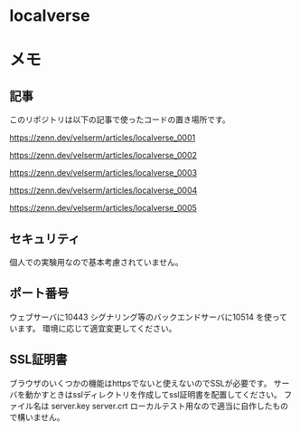 # localverse


# メモ

## 記事
このリポジトリは以下の記事で使ったコードの置き場所です。

https://zenn.dev/velserm/articles/localverse_0001

https://zenn.dev/velserm/articles/localverse_0002

https://zenn.dev/velserm/articles/localverse_0003

https://zenn.dev/velserm/articles/localverse_0004

https://zenn.dev/velserm/articles/localverse_0005



## セキュリティ
個人での実験用なので基本考慮されていません。

## ポート番号
ウェブサーバに10443
シグナリング等のバックエンドサーバに10514
を使っています。
環境に応じて適宜変更してください。


## SSL証明書
ブラウザのいくつかの機能はhttpsでないと使えないのでSSLが必要です。
サーバを動かすときはsslディレクトリを作成してssl証明書を配置してください。
ファイル名は
server.key
server.crt
ローカルテスト用なので適当に自作したもので構いません。





